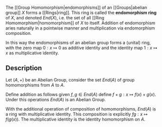 The [[Group Homomorphism|endomorphisms]] of an [[Groups|abelian group]] $X$ forms a [[Rings|ring]]. This ring is called the **endomorphism ring** of $X$, and denoted $End(X)$, i.e. the set of all [[Ring Homomorphism|homomorphism]] of $X$ to itself. Addition of endomorphism aries naturally in a pointwise manner and multiplication via endomorphism composition.

In this way the endomorphisms of an abelian group forms a (unital) ring, with the zero map $0: x \mapsto 0$ as additive identity and the identity map $1: x \mapsto x$ as multiplicative identity.

## Description
Let $(A, +)$ be an Abelian Group, consider the set $End(A)$ of group homomorphisms from $A$ to $A$.

Define addition as follows
given $f, g \in End(A)$ define $f + g: x \mapsto f(x) + g(x)$.
Under this operations $End(A)$ is an Abelian Group.

With the additional operation of composition of homomorphisms, $End(A)$ is a ring with multiplicative identity. This composition is explicitly $fg : x \mapsto f(g(x))$. The multiplicative identity is the identity homomorphism on $A$.
